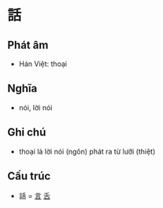 # 話

## Phát âm
* Hán Việt: thoại

## Nghĩa
* nói, lời nói

## Ghi chú
* thoại là lời nói (ngôn) phát ra từ lưỡi (thiệt)

## Cấu trúc
* 話 = [言](言.md) [舌](舌.md)

<script>window.HANZI_FIELD='話';</script>